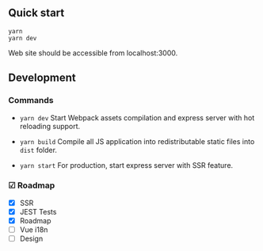 ## Quick start

```shell
yarn
yarn dev
```

Web site should be accessible from localhost:3000.

## Development

### Commands

* `yarn dev`
Start Webpack assets compilation and express server with hot reloading support.

* `yarn build`
Compile all JS application into redistributable static files into `dist` folder.

* `yarn start`
For production, start express server with SSR feature.

### ☑ Roadmap

- [X] SSR
- [X] JEST Tests
- [X] Roadmap
- [ ] Vue i18n
- [ ] Design
